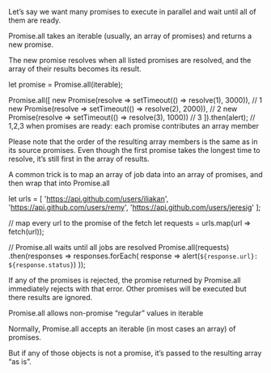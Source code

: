 Let’s say we want many promises to execute in parallel and wait until all of them are ready.
 
Promise.all takes an iterable (usually, an array of promises) and returns a new promise.
 
The new promise resolves when all listed promises are resolved, and the array of their results becomes its result.
 
let promise = Promise.all(iterable);
 
Promise.all([
  new Promise(resolve => setTimeout(() => resolve(1), 3000)), // 1
  new Promise(resolve => setTimeout(() => resolve(2), 2000)), // 2
  new Promise(resolve => setTimeout(() => resolve(3), 1000))  // 3
]).then(alert); // 1,2,3 when promises are ready: each promise contributes an array member
 
Please note that the order of the resulting array members is the same as in its source promises. Even though the first promise takes the longest time to resolve, it’s still first in the array of results.
 
A common trick is to map an array of job data into an array of promises, and then wrap that into Promise.all
 
let urls = [
  'https://api.github.com/users/iliakan',
  'https://api.github.com/users/remy',
  'https://api.github.com/users/jeresig'
];
 
// map every url to the promise of the fetch
let requests = urls.map(url => fetch(url));
 
// Promise.all waits until all jobs are resolved
Promise.all(requests)
  .then(responses => responses.forEach(
    response => alert(`${response.url}: ${response.status}`)
  ));


If any of the promises is rejected, the promise returned by Promise.all immediately rejects with that error. 
Other promises will be executed but there results are ignored.

Promise.all allows non-promise “regular” values in iterable

Normally, Promise.all accepts an iterable (in most cases an array) of promises. 

But if any of those objects is not a promise, it’s passed to the resulting array “as is”.
